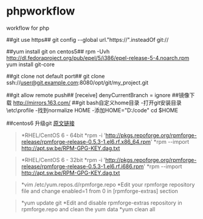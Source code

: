 phpworkflow
===========

workflow for php

##git use https##
git config --global url."https://".insteadOf git://

##yum install git on centos5##
rpm -Uvh http://dl.fedoraproject.org/pub/epel/5/i386/epel-release-5-4.noarch.rpm
yum install git-core

##git clone not default port##
git clone ssh://user@git.example.com:8080/opt/git/my_project.git

##git allow remote push##
    [receive]
        denyCurrentBranch = ignore
##镜像下载
    http://mirrors.163.com/
##git bash自定义home目录
    -打开git安装目录\etc\profile
    -找到normalize HOME
    -添加HOME="D:/code"  cd $HOME

##centos6 升级git
    [原文链接](http://tecadmin.net/how-to-upgrade-git-version-1-7-10-on-centos-6/)
> *RHEL/CentOS 6 - 64bit
> *rpm -i 'http://pkgs.repoforge.org/rpmforge-release/rpmforge-release-0.5.3-1.el6.rf.x86_64.rpm'
> *rpm --import http://apt.sw.be/RPM-GPG-KEY.dag.txt

> *RHEL/CentOS 6 - 32bit
> *rpm -i 'http://pkgs.repoforge.org/rpmforge-release/rpmforge-release-0.5.3-1.el6.rf.i686.rpm'
> *rpm --import http://apt.sw.be/RPM-GPG-KEY.dag.txt


> *vim /etc/yum.repos.d/rpmforge.repo
> *Edit your rpmforge repository file and change enabled=1 from 0 in [rpmforge-extras] section

> *yum update git
> *Edit and disable rpmforge-extras repository in rpmforge.repo and clean the yum data
> *yum clean all

